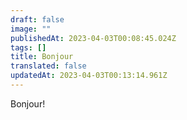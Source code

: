 ```yaml
---
draft: false
image: ""
publishedAt: 2023-04-03T00:08:45.024Z
tags: []
title: Bonjour
translated: false
updatedAt: 2023-04-03T00:13:14.961Z
---
```


Bonjour!
